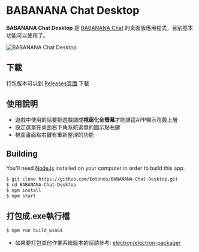 # BABANANA Chat Desktop

**BABANANA Chat Desktop** 是 [BABANANA Chat](https://banana.eotones.net/) 的桌面版應用程式，目前基本功能可以使用了。

![BABANANA Chat Desktop](https://raw.githubusercontent.com/Eotones/BABANANA-Chat-Desktop/master/assets/readme_img/babanana_chat_desktop_07_2.png)

## 下載

打包版本可以到 [Releases頁面](https://github.com/Eotones/BABANANA-Chat-Desktop/releases) 下載

## 使用說明

* 遊戲中使用的話要把遊戲調成**視窗化全螢幕**才能讓這APP顯示在最上層
* 設定選單在桌面右下角系統選單的圖示點右鍵
* 視窗畫面點右鍵有重新整理的功能

## Building

You'll need [Node.js](https://nodejs.org) installed on your computer in order to build this app.

```bash
$ git clone https://github.com/Eotones/BABANANA-Chat-Desktop.git
$ cd BABANANA-Chat-Desktop
$ npm install
$ npm start
```

## 打包成.exe執行檔

```bash
$ npm run build_win64
```

* 如果要打包其他作業系統版本的話請參考: [electron/electron-packager](https://github.com/electron/electron-packager)